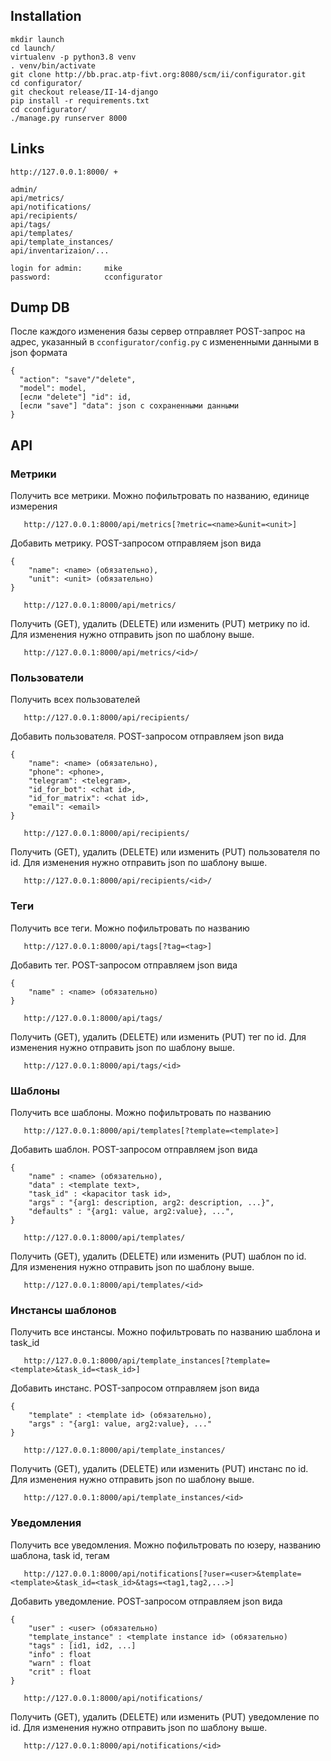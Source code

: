 ## Installation

```
mkdir launch
cd launch/
virtualenv -p python3.8 venv
. venv/bin/activate
git clone http://bb.prac.atp-fivt.org:8080/scm/ii/configurator.git
cd configurator/
git checkout release/II-14-django
pip install -r requirements.txt
cd cconfigurator/
./manage.py runserver 8000
```

## Links
```
http://127.0.0.1:8000/ +

admin/
api/metrics/
api/notifications/
api/recipients/
api/tags/
api/templates/
api/template_instances/
api/inventarizaion/...
```

```
login for admin:     mike
password:            cconfigurator
```

## Dump DB

После каждого изменения базы сервер отправляет POST-запрос на адрес, указанный в ```cconfigurator/config.py``` с измененными данными в json формата
```
{
  "action": "save"/"delete",
  "model": model,
  [если "delete"] "id": id,
  [если "save"] "data": json c сохраненными данными
}
```

## API

### Метрики

Получить все метрики. Можно пофильтровать по названию, единице измерения
```
   http://127.0.0.1:8000/api/metrics[?metric=<name>&unit=<unit>]
```

Добавить метрику. POST-запросом отправляем json вида 

```
{
    "name": <name> (обязательно),
    "unit": <unit> (обязательно)
}
```
```
   http://127.0.0.1:8000/api/metrics/
```

Получить (GET), удалить (DELETE) или изменить (PUT) метрику по id. Для изменения нужно отправить json по шаблону выше.
```
   http://127.0.0.1:8000/api/metrics/<id>/
```

### Пользователи

Получить всех пользователей
```
   http://127.0.0.1:8000/api/recipients/
```

Добавить пользователя. POST-запросом отправляем json вида 

```
{
    "name": <name> (обязательно),
    "phone": <phone>,
    "telegram": <telegram>,
    "id_for_bot": <chat id>,
    "id_for_matrix": <chat id>,
    "email": <email>
}
```
```
   http://127.0.0.1:8000/api/recipients/
```

Получить (GET), удалить (DELETE) или изменить (PUT) пользователя по id. Для изменения нужно отправить json по шаблону выше.
```
   http://127.0.0.1:8000/api/recipients/<id>/
```

### Теги

Получить все теги. Можно пофильтровать по названию
```
   http://127.0.0.1:8000/api/tags[?tag=<tag>]
```

Добавить тег. POST-запросом отправляем json вида 
```
{
    "name" : <name> (обязательно)
}
```
```
   http://127.0.0.1:8000/api/tags/
```

Получить (GET), удалить (DELETE) или изменить (PUT) тег по id. Для изменения нужно отправить json по шаблону выше.
```
   http://127.0.0.1:8000/api/tags/<id>
```

### Шаблоны

Получить все шаблоны. Можно пофильтровать по названию
```
   http://127.0.0.1:8000/api/templates[?template=<template>]
```

Добавить шаблон. POST-запросом отправляем json вида 
```
{
    "name" : <name> (обязательно),
    "data" : <template text>,
    "task_id" : <kapacitor task id>,
    "args" : "{arg1: description, arg2: description, ...}",
    "defaults" : "{arg1: value, arg2:value}, ...",
}
```
```
   http://127.0.0.1:8000/api/templates/
```

Получить (GET), удалить (DELETE) или изменить (PUT) шаблон по id. Для изменения нужно отправить json по шаблону выше.
```
   http://127.0.0.1:8000/api/templates/<id>
```

### Инстансы шаблонов

Получить все инстансы. Можно пофильтровать по названию шаблона и task_id
```
   http://127.0.0.1:8000/api/template_instances[?template=<template>&task_id=<task_id>]
```

Добавить инстанс. POST-запросом отправляем json вида 
```
{
    "template" : <template id> (обязательно),
    "args" : "{arg1: value, arg2:value}, ..."
}
```
```
   http://127.0.0.1:8000/api/template_instances/
```

Получить (GET), удалить (DELETE) или изменить (PUT) инстанс по id. Для изменения нужно отправить json по шаблону выше.
```
   http://127.0.0.1:8000/api/template_instances/<id>
```

### Уведомления

Получить все уведомления. Можно пофильтровать по юзеру, названию шаблона, task id, тегам
```
   http://127.0.0.1:8000/api/notifications[?user=<user>&template=<template>&task_id=<task_id>&tags=<tag1,tag2,...>]
```

Добавить уведомление. POST-запросом отправляем json вида 
```
{
    "user" : <user> (обязательно)
    "template_instance" : <template instance id> (обязательно)
    "tags" : [id1, id2, ...]
    "info" : float
    "warn" : float
    "crit" : float
}
```
```
   http://127.0.0.1:8000/api/notifications/
```

Получить (GET), удалить (DELETE) или изменить (PUT) уведомление по id. Для изменения нужно отправить json по шаблону выше.
```
   http://127.0.0.1:8000/api/notifications/<id>
```

